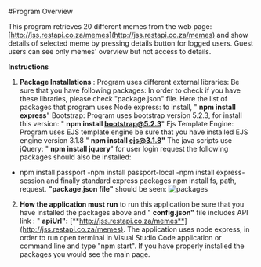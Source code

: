 #Program Overview

This program retrieves 20 different memes from the web page: [http://jss.restapi.co.za/memes](http://jss.restapi.co.za/memes) and show details of selected meme by pressing details button for logged users. Guest users can see only memes' overview but not access to details.

**Instructions**

1. **Package Installations** : Program uses different external libraries: Be sure that you have following packages: In order to check if you have these libraries, please check "package.json" file. Here the list of packages that program uses
 Node express: to install, " **npm install express**"
 Bootstrap: Program uses bootstrap version 5.2.3, for install this version: " **npm install bootstrap@5.2.3**"
 Ejs Template Engine: Program uses EJS template engine be sure that you have installed EJS engine version 3.1.8 " **npm install ejs@3.1.8"**
The java scripts use jQuery: " **npm install jquery**"
 for user login request the following packages should also be installed:
 - npm install passport
 -npm install passport-local
 -npm install express-session
 and finally standard express packages
 npm install fs, path, request.
**"package.json file"** should be seen:
![packages](https://github.com/devrimsavas/basicSocket/assets/137702797/9df74743-e8c4-468b-ac6b-2615f5f1ac71)


2. **How the application must run**
to run this application be sure that you have installed the packages above and " **config.json"** file includes API link : " **apiUrl":** [**http://jss.restapi.co.za/memes**](http://jss.restapi.co.za/memes). The application uses node express, in order to run open terminal in Visual Studio Code application or command line and type "npm start". If you have properly installed the packages you would see the main page.

